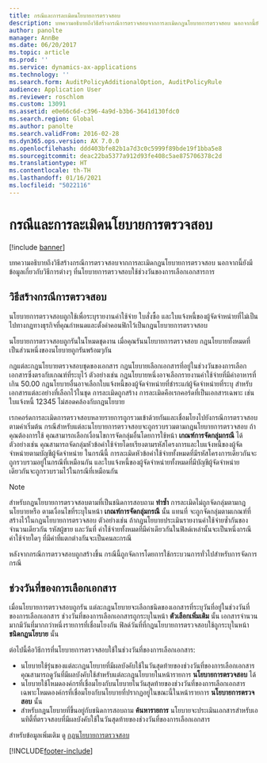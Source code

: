 ```yaml
---
title: กรณีและการละเมิดนโยบายการตรวจสอบ
description: บทความอธิบายถึงวิธีสร้างกรณีการตรวจสอบจากการละเมิดกฎนโยบายการตรวจสอบ นอกจากนี้ยังมีข้อมูลเกี่ยวกับวิธีการต่างๆ ที่นโยบายการตรวจสอบใช้ช่วงวันของการเลือกเอกสารการ
author: panolte
manager: AnnBe
ms.date: 06/20/2017
ms.topic: article
ms.prod: ''
ms.service: dynamics-ax-applications
ms.technology: ''
ms.search.form: AuditPolicyAdditionalOption, AuditPolicyRule
audience: Application User
ms.reviewer: roschlom
ms.custom: 13091
ms.assetid: e0e66c6d-c396-4a9d-b3b6-3641d130fdc0
ms.search.region: Global
ms.author: panolte
ms.search.validFrom: 2016-02-28
ms.dyn365.ops.version: AX 7.0.0
ms.openlocfilehash: ddd403bfe82b1a7d3c0c5999f89bde19f1bba5e8
ms.sourcegitcommit: deac22ba5377a912d93fe408c5ae875706378c2d
ms.translationtype: HT
ms.contentlocale: th-TH
ms.lasthandoff: 01/16/2021
ms.locfileid: "5022116"
---
```

# <a name="audit-policy-violations-and-cases"></a>กรณีและการละเมิดนโยบายการตรวจสอบ

[!include [banner](../includes/banner.md)]

บทความอธิบายถึงวิธีสร้างกรณีการตรวจสอบจากการละเมิดกฎนโยบายการตรวจสอบ นอกจากนี้ยังมีข้อมูลเกี่ยวกับวิธีการต่างๆ ที่นโยบายการตรวจสอบใช้ช่วงวันของการเลือกเอกสารการ

<a name="how-audit-cases-are-generated"></a>วิธีสร้างกรณีการตรวจสอบ
-----------------------------

นโยบายการตรวจสอบถูกใช้เพื่อระบุรายงานค่าใช้จ่าย ใบสั่งซื้อ และใบแจ้งหนี้ของผู้จัดจำหน่ายที่ไม่เป็นไปทางกฎทางธุรกิจที่คุณกำหนดและตั้งค่าคอนฟิกไว้เป็นกฎนโยบายการตรวจสอบ 

นโยบายการตรวจสอบถูกรันในโหมดชุดงาน เมื่อคุณรันนโยบายการตรวจสอบ กฎนโยบายทั้งหมดที่เป็นส่วนหนึ่งของนโยบายถูกรันพร้อมๆกัน

กฎแต่ละกฎนโยบายตรวจสอบชุดของเอกสาร กฎนโยบายเลือกเอกสารที่อยู่ในช่วงวันของการเลือกเอกสารซึ่งตรงกับเกณฑ์ที่ระบุไว้ ตัวอย่างเช่น กฎนโยบายหนึ่งอาจเลือกรายงานค่าใช้จ่ายที่มีค่าอาหารที่เกิน 50.00 กฎนโยบายอื่นอาจเลือกใบแจ้งหนี้ของผู้จัดจำหน่ายที่ชำระแก่ผู้จัดจำหน่ายที่ระบุ สำหรับเอกสารแต่ละอย่างที่เลือกไว้ในชุด การละเมิดถูกสร้าง การละเมิดคือเรกคอร์ดที่เป็นเอกสารเฉพาะ เช่น ใบแจ้งหนี้ 12345 ไม่สอดคล้องกับกฎนโยบาย 

เรกคอร์ดการละเมิดการตรวจสอบหลายรายการถูกรวมเข้าด้วยกันและเชื่อมโยงไปยังกรณีการตรวจสอบ ตามค่าเริ่มต้น กรณีสำหรับแต่ละนโยบายการตรวจสอบจะถูกรวบรวมตามกฎนโยบายการตรวจสอบ ถ้าคุณต้องการใช้ คุณสามารถเลือกเงื่อนไขการจัดกลุ่มอื่นโดยการใช้หน้า **เกณฑ์การจัดกลุ่มกรณี** ได้ ตัวอย่างเช่น คุณสามารถจัดกลุ่มหัวข้อค่าใช้จ่ายโดยเรียงตามรหัสโครงการและใบแจ้งหนี้ของผู้จัดจำหน่ายตามบัญชีผู้จัดจำหน่าย ในกรณีนี้ การละเมิดหัวข้อค่าใช้จ่ายทั้งหมดที่มีรหัสโครงการเดียวกันจะถูกรวบรวมอยู่ในกรณีที่เหมือนกัน และใบแจ้งหนี้ของผู้จัดจำหน่ายทั้งหมดที่มีบัญชีผู้จัดจำหน่ายเดียวกันจะถูกรวบรวมไว้ในกรณีที่เหมือนกัน 

> [!NOTE]
> สำหรับกฎนโยบายการตรวจสอบตามที่เป็นชนิดการสอบถาม **ทำซ้ำ** การละเมิดไม่ถูกจัดกลุ่มตามกฎนโยบายหรือ ตามเงื่อนไขที่ระบุในหน้า **เกณฑ์การจัดกลุ่มกรณี** นั้น แทนที่ จะถูกจัดกลุ่มตามเกณฑ์ที่สร้างไว้ในกฎนโยบายการตรวจสอบ ตัวอย่างเช่น ถ้ากฎนโยบายประเมินรายงานค่าใช้จ่ายซ้ำกันของจำนวนเดียวกัน รหัสผู้ขาย และวันที่ ค่าใช้จ่ายทั้งหมดที่มีค่าเดียวกันในฟิลด์เหล่านั้นจะเป็นหนึ่งกรณี ค่าใช้จ่ายใดๆ ที่มีค่าที่แตกต่างกันจะเป็นคนละกรณี

หลังจากกรณีการตรวจสอบถูกสร้างขึ้น กรณีนี้ถูกจัดการโดยการใช้กระบวนการทั่วไปสำหรับการจัดการกรณี

## <a name="document-selection-date-ranges"></a>ช่วงวันที่ของการเลือกเอกสาร
เมื่อนโยบายการตรวจสอบถูกรัน แต่ละกฎนโยบายจะเลือกชนิดของเอกสารที่ระบุวันที่อยู่ในช่วงวันที่ของการเลือกเอกสาร ช่วงวันที่ของการเลือกเอกสารถูกระบุในหน้า **ตัวเลือกเพิ่มเติม** นั้น เอกสารจำนวนมากมีวันที่มากกว่าหนึ่งรายการที่เชื่อมโยงกัน ฟิลด์วันที่ที่กฎนโยบายการตรวจสอบใช้ถูกระบุในหน้า **ชนิดกฏนโยบาย** นั้น

ต่อไปนี้คือวิธีการที่นโยบายการตรวจสอบใช้ในช่วงวันที่ของการเลือกเอกสาร:

-   นโยบายใช้รุ่นของแต่ละกฎนโยบายที่มีผลบังคับใช้ในวันสุดท้ายของช่วงวันที่ของการเลือกเอกสาร คุณสามารถดูวันที่มีผลบังคับใช้สำหรับแต่ละกฎนโยบายในหน้ารายการ **นโยบายการตรวจสอบ** ได้
-   นโยบายใช้โหมดองค์กรที่เชื่อมโยงกับนโยบายในวันสุดท้ายของช่วงวันที่ของการเลือกเอกสาร เฉพาะโหมดองค์กรที่เชื่อมโยงกับนโยบายที่ปรากฏอยู่ในขณะนี้ในหน้ารายการ **นโยบายการตรวจสอบ** นั้น
-   สำหรับกฎนโยบายที่ขึ้นอยู่กับชนิดการสอบถาม **ค้นหารายการ** นโยบายจะประเมินเอกสารสำหรับเอนทิตี้ที่ตรวจสอบที่มีผลบังคับใช้ในวันสุดท้ายของช่วงวันที่ของการเลือกเอกสาร


สำหรับข้อมูลเพิ่มเติม ดู [กฎนโยบายการตรวจสอบ](audit-policy-rules.md)





[!INCLUDE[footer-include](../../includes/footer-banner.md)]